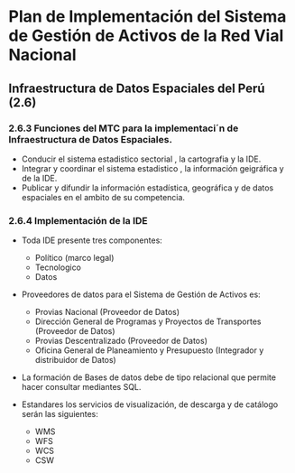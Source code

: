 # **Plan de Implementación del Sistema de Gestión de Activos de la Red Vial Nacional**

## Infraestructura de Datos Espaciales del Perú (2.6)
### 2.6.3 Funciones del MTC para la implementaci´n de Infraestructura de Datos Espaciales.
  - Conducir el sistema estadistico sectorial , la cartografia y la IDE.
  - Integrar y coordinar el sistema estadistico , la información geigráfica y de la IDE.
  - Publicar y difundir la información estadística, geográfica y de datos espaciales en el ambito de su competencia.

### 2.6.4 Implementación de la IDE

 - Toda IDE presente tres componentes: 
     - Político (marco legal)
     - Tecnologico 
     - Datos

 - Proveedores de datos para el Sistema de Gestión de Activos es: 
     - Provias Nacional (Proveedor de Datos)
     - Dirección General de Programas y Proyectos de Transportes (Proveedor de Datos)
    - Provias Descentralizado (Proveedor de Datos)
    - Oficina General de Planeamiento y Presupuesto (Integrador y distribuidor de Datos)
 
 - La formación de Bases de datos debe de tipo relacional que permite hacer consultar mediantes SQL.
   
 - Estandares los servicios de visualización, de descarga y de catálogo serán las siguientes:
    - WMS
    - WFS
    - WCS
    - CSW
  
